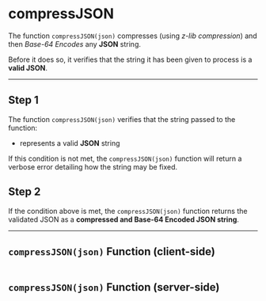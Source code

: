# compressJSON
The function `compressJSON(json)` compresses (using *z-lib compression*) and then *Base-64 Encodes* any **JSON** string.

Before it does so, it verifies that the string it has been given to process is a **valid JSON**.

______

## Step 1

The function `compressJSON(json)` verifies that the string passed to the function:

 - represents a valid **JSON** string

If this condition is not met, the `compressJSON(json)` function will return a verbose error detailing how the string may be fixed.

## Step 2

If the condition above is met, the `compressJSON(json)` function returns the validated JSON as a **compressed and Base-64 Encoded JSON string**.

_____

## `compressJSON(json)` Function (client-side)

```

```

## `compressJSON(json)` Function (server-side)

```

```
